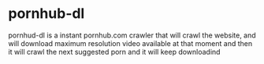# pornhub-dl
pornhud-dl is a instant pornhub.com crawler that will crawl the website, and will download maximum resolution video available at that moment and then it will crawl the next suggested porn and it will keep downloadind
